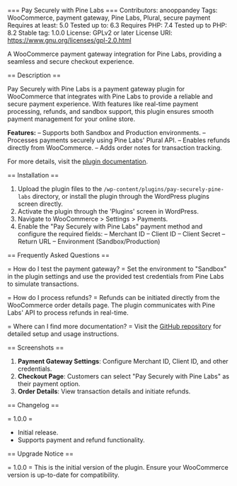 === Pay Securely with Pine Labs ===
Contributors: anooppandey
Tags: WooCommerce, payment gateway, Pine Labs, Plural, secure payment
Requires at least: 5.0
Tested up to: 6.3
Requires PHP: 7.4
Tested up to PHP: 8.2
Stable tag: 1.0.0
License: GPLv2 or later
License URI: https://www.gnu.org/licenses/gpl-2.0.html

A WooCommerce payment gateway integration for Pine Labs, providing a seamless and secure checkout experience.

== Description ==

Pay Securely with Pine Labs is a payment gateway plugin for WooCommerce that integrates with Pine Labs to provide a reliable and secure payment experience. With features like real-time payment processing, refunds, and sandbox support, this plugin ensures smooth payment management for your online store.

**Features:**
– Supports both Sandbox and Production environments.
– Processes payments securely using Pine Labs' Plural API.
– Enables refunds directly from WooCommerce.
– Adds order notes for transaction tracking.

For more details, visit the [plugin documentation](https://github.com/plural-pinelabs/woocommerce-plugin/).

== Installation ==

1. Upload the plugin files to the `/wp-content/plugins/pay-securely-pine-labs` directory, or install the plugin through the WordPress plugins screen directly.
2. Activate the plugin through the 'Plugins' screen in WordPress.
3. Navigate to WooCommerce > Settings > Payments.
4. Enable the "Pay Securely with Pine Labs" payment method and configure the required fields:
   – Merchant ID
   – Client ID
   – Client Secret
   – Return URL
   – Environment (Sandbox/Production)

== Frequently Asked Questions ==

= How do I test the payment gateway? =
Set the environment to "Sandbox" in the plugin settings and use the provided test credentials from Pine Labs to simulate transactions.

= How do I process refunds? =
Refunds can be initiated directly from the WooCommerce order details page. The plugin communicates with Pine Labs' API to process refunds in real-time.

= Where can I find more documentation? =
Visit the [GitHub repository](https://github.com/plural-pinelabs/woocommerce-plugin/) for detailed setup and usage instructions.

== Screenshots ==

1. **Payment Gateway Settings**: Configure Merchant ID, Client ID, and other credentials.
2. **Checkout Page**: Customers can select "Pay Securely with Pine Labs" as their payment option.
3. **Order Details**: View transaction details and initiate refunds.

== Changelog ==

= 1.0.0 =
* Initial release.
* Supports payment and refund functionality.

== Upgrade Notice ==

= 1.0.0 =
This is the initial version of the plugin. Ensure your WooCommerce version is up-to-date for compatibility.
